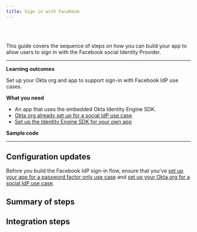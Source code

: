 ```yaml
---
title: Sign in with Facebook
---
```


<div class="oie-embedded-sdk">

<ApiLifecycle access="ie" /><br>
<ApiLifecycle access="Limited GA" /><br>

<StackSelector class="cleaner-selector"/>

This guide covers the sequence of steps on how you can build your app to allow users to sign in with the Facebook social Identity Provider.

---

**Learning outcomes**

Set up your Okta org and app to support sign-in with Facebook IdP use cases.

**What you need**

* An app that uses the embedded Okta Identity Engine SDK.
* [Okta org already set up for a social IdP use case](/docs/guides/oie-embedded-common-org-setup/-/main/#set-up-your-okta-org-for-a-social-idp-use-case)
* [Set up the Identity Engine SDK for your own app](/docs/guides/oie-embedded-common-download-setup-app/)

**Sample code**

<StackSelector snippet="samplecode" noSelector />

---

## Configuration updates

Before you build the Facebook IdP sign-in flow, ensure that you've [set up your app for a password factor only use case](/docs/guides/oie-embedded-common-org-setup/-/main/#set-up-your-okta-org-for-a-password-factor-only-use-case) and [set up your Okta org for a social IdP use case](/docs/guides/oie-embedded-common-org-setup/-/main/#set-up-your-okta-org-for-a-social-idp-use-case).

## Summary of steps

<StackSelector snippet="summaryofsteps" noSelector />

## Integration steps

<StackSelector snippet="integrationsteps" noSelector />

</div>
